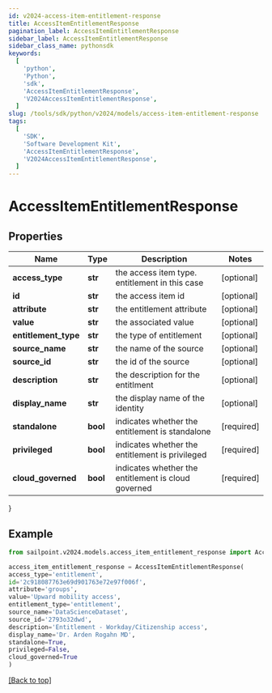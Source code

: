 ```yaml
---
id: v2024-access-item-entitlement-response
title: AccessItemEntitlementResponse
pagination_label: AccessItemEntitlementResponse
sidebar_label: AccessItemEntitlementResponse
sidebar_class_name: pythonsdk
keywords:
  [
    'python',
    'Python',
    'sdk',
    'AccessItemEntitlementResponse',
    'V2024AccessItemEntitlementResponse',
  ]
slug: /tools/sdk/python/v2024/models/access-item-entitlement-response
tags:
  [
    'SDK',
    'Software Development Kit',
    'AccessItemEntitlementResponse',
    'V2024AccessItemEntitlementResponse',
  ]
---
```


# AccessItemEntitlementResponse

## Properties

| Name | Type | Description | Notes |
| --- | --- | --- | --- |
| **access_type** | **str** | the access item type. entitlement in this case | [optional] |
| **id** | **str** | the access item id | [optional] |
| **attribute** | **str** | the entitlement attribute | [optional] |
| **value** | **str** | the associated value | [optional] |
| **entitlement_type** | **str** | the type of entitlement | [optional] |
| **source_name** | **str** | the name of the source | [optional] |
| **source_id** | **str** | the id of the source | [optional] |
| **description** | **str** | the description for the entitlment | [optional] |
| **display_name** | **str** | the display name of the identity | [optional] |
| **standalone** | **bool** | indicates whether the entitlement is standalone | [required] |
| **privileged** | **bool** | indicates whether the entitlement is privileged | [required] |
| **cloud_governed** | **bool** | indicates whether the entitlement is cloud governed | [required] |

}

## Example

```python
from sailpoint.v2024.models.access_item_entitlement_response import AccessItemEntitlementResponse

access_item_entitlement_response = AccessItemEntitlementResponse(
access_type='entitlement',
id='2c918087763e69d901763e72e97f006f',
attribute='groups',
value='Upward mobility access',
entitlement_type='entitlement',
source_name='DataScienceDataset',
source_id='2793o32dwd',
description='Entitlement - Workday/Citizenship access',
display_name='Dr. Arden Rogahn MD',
standalone=True,
privileged=False,
cloud_governed=True
)

```

[[Back to top]](#)
